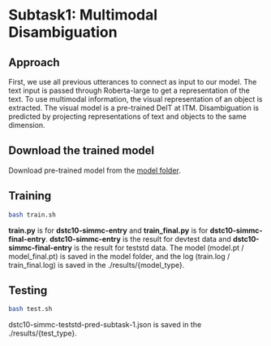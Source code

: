 # Subtask1: Multimodal Disambiguation

## Approach
First, we use all previous utterances to connect as input to our model. The text input is passed through Roberta-large to get a representation of the text. To use multimodal information, the visual representation of an object is extracted. The visual model is a pre-trained DeIT at ITM. Disambiguation is predicted by projecting representations of text and objects to the same dimension.

## Download the trained model 
Download pre-trained model from the [model folder](https://github.com/rungjoo/simmc2.0/tree/master/sub1/model).

## Training
```bash
bash train.sh
```
**train.py** is for **dstc10-simmc-entry** and **train_final.py** is for **dstc10-simmc-final-entry**. **dstc10-simmc-entry** is the result for devtest data and **dstc10-simmc-final-entry** is the result for teststd data. The model (model.pt / model_final.pt) is saved in the model folder, and the log (train.log / train_final.log) is saved in the ./results/{model_type}. 

## Testing
```bash
bash test.sh
```
dstc10-simmc-teststd-pred-subtask-1.json is saved in the ./results/{test_type}.